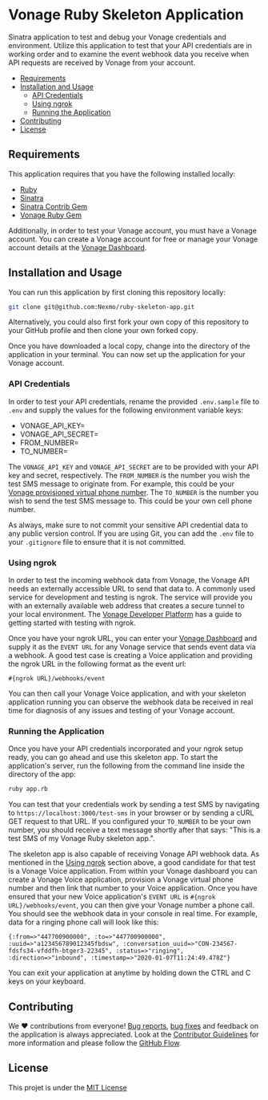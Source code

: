 # Vonage Ruby Skeleton Application

Sinatra application to test and debug your Vonage credentials and environment. Utilize this application to test that your API credentials are in working order and to examine the event webhook data you receive when API requests are received by Vonage from your account.

* [Requirements](#requirements)
* [Installation and Usage](#installation-and-usage)
  * [API Credentials](#api-credentials)
  * [Using ngrok](#using-ngrok)
  * [Running the Application](#running-the-application)
* [Contributing](#contributing)
* [License](#license)

## Requirements

This application requires that you have the following installed locally:

* [Ruby](https://www.ruby-lang.org/en/)
* [Sinatra](http://sinatrarb.com/)
* [Sinatra Contrib Gem](https://rubygems.org/gems/sinatra-contrib/)
* [Vonage Ruby Gem](https://rubygems.org/gems/vonage)

Additionally, in order to test your Vonage account, you must have a Vonage account. You can create a Vonage account for free or manage your Vonage account details at the [Vonage Dashboard](https://dashboard.nexmo.com).

## Installation and Usage

You can run this application by first cloning this repository locally:

```bash
git clone git@github.com:Nexmo/ruby-skeleton-app.git
```

Alternatively, you could also first fork your own copy of this repository to your GitHub profile and then clone your own forked copy.

Once you have downloaded a local copy, change into the directory of the application in your terminal. You can now set up the application for your Vonage account.

### API Credentials

In order to test your API credentials, rename the provided `.env.sample` file to `.env` and supply the values for the following environment variable keys:

* VONAGE_API_KEY=
* VONAGE_API_SECRET=
* FROM_NUMBER=
* TO_NUMBER=

The `VONAGE_API_KEY` and `VONAGE_API_SECRET` are to be provided with your API key and secret, respectively. The `FROM_NUMBER` is the number you wish the test SMS message to originate from. For example, this could be your [Vonage provisioned virtual phone number](https://developer.nexmo.com/numbers/overview). The `TO_NUMBER` is the number you wish to send the test SMS message to. This could be your own cell phone number.

As always, make sure to not commit your sensitive API credential data to any public version control. If you are using Git, you can add the `.env` file to your `.gitignore` file to ensure that it is not committed.

### Using ngrok

In order to test the incoming webhook data from Vonage, the Vonage API needs an externally accessible URL to send that data to. A commonly used service for development and testing is ngrok. The service will provide you with an externally available web address that creates a secure tunnel to your local environment. The [Vonage Developer Platform](https://developer.nexmo.com/concepts/guides/testing-with-ngrok) has a guide to getting started with testing with ngrok. 

Once you have your ngrok URL, you can enter your [Vonage Dashboard](https://dashboard.nexmo.com) and supply it as the `EVENT URL` for any Vonage service that sends event data via a webhook. A good test case is creating a Voice application and providing the ngrok URL in the following format as the event url: 

`#{ngrok URL}/webhooks/event`

You can then call your Vonage Voice application, and with your skeleton application running you can observe the webhook data be received in real time for diagnosis of any issues and testing of your Vonage account.

### Running the Application

Once you have your API credentials incorporated and your ngrok setup ready, you can go ahead and use this skeleton app. To start the application's server, run the following from the command line inside the directory of the app:

```bash
ruby app.rb
```

You can test that your credentials work by sending a test SMS by navigating to `https://localhost:3000/test-sms` in your browser or by sending a cURL GET request to that URL. If you configured your `TO_NUMBER` to be your own number, you should receive a text message shortly after that says: "This is a test SMS of my Vonage Ruby skeleton app.". 

The skeleton app is also capable of receiving Vonage API webhook data. As mentioned in the [Using ngrok](#using-ngrok) section above, a good candidate for that test is a Vonage Voice application. From within your Vonage dashboard you can create a Vonage Voice application, provision a Vonage virtual phone number and then link that number to your Voice application. Once you have ensured that your new Voice application's `EVENT URL` is `#{ngrok URL}/webhooks/event`, you can then give your Vonage number a phone call. You should see the webhook data in your console in real time. For example, data for a ringing phone call will look like this:

```
{:from=>"447700900000", :to=>"447700900000", :uuid=>"a123456789012345fbdsw", :conversation_uuid=>"CON-234567-fdsfs34-vfddfh-btger3-22345", :status=>"ringing", :direction=>"inbound", :timestamp=>"2020-01-07T11:24:49.478Z"}
```

You can exit your application at anytime by holding down the CTRL and C keys on your keyboard.

## Contributing

We ❤️ contributions from everyone! [Bug reports](https://github.com/Nexmo/ruby-skeleton-app/issues), [bug fixes](https://github.com/Nexmo/ruby-skeleton-app/pulls) and feedback on the application is always appreciated. Look at the [Contributor Guidelines](https://github.com/Nexmo/ruby-skeleton-app/blob/master/CONTRIBUTING.md) for more information and please follow the [GitHub Flow](https://guides.github.com/introduction/flow/index.html).

## License

This projet is under the [MIT License](LICENSE)